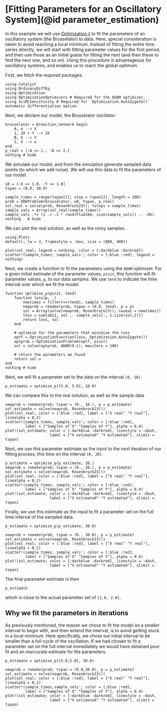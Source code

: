 # [Fitting Parameters for an Oscillatory System](@id parameter_estimation)
In this example we will use [Optimization.jl](https://github.com/SciML/Optimization.jl) to fit the parameters of an oscillatory system (the Brusselator) to data. Here, special consideration is taken to avoid reaching a local minimum. Instead of fitting the entire time series directly, we will start with fitting parameter values for the first period, and then use those as an initial guess for fitting the next (and then these to find the next one, and so on). Using this procedure is advantageous for oscillatory systems, and enables us to reach the global optimum.

First, we fetch the required packages.
```@example pe_osc_example
using Catalyst
using OrdinaryDiffEq
using Optimization
using OptimizationOptimisers # Required for the ADAM optimizer.
using SciMLSensitivity # Required for `Optimization.AutoZygote()` automatic differentiation option.
```

Next, we declare our model, the Brusselator oscillator.
```@example pe_osc_example
brusselator = @reaction_network begin
    A, ∅ --> X
    1, 2X + Y --> 3X
    B, X --> Y
    1, X --> ∅
end
p_real = [:A => 1., :B => 2.]
nothing # hide
```

We simulate our model, and from the simulation generate sampled data points
(to which we add noise). We will use this data to fit the parameters of our model.
```@example pe_osc_example
u0 = [:X => 1.0, :Y => 1.0]
tspan = (0.0, 30.0)

sample_times = range(tspan[1]; stop = tspan[2], length = 100)
prob = ODEProblem(brusselator, u0, tspan, p_real)
sol_real = solve(prob, Rosenbrock23(); tstops = sample_times)
sample_vals = Array(sol_real(sample_times))
sample_vals .*= (1 .+ .1 * rand(Float64, size(sample_vals)) .- .05)
nothing   # hide
```

We can plot the real solution, as well as the noisy samples.
```@example pe_osc_example
using Plots
default(; lw = 3, framestyle = :box, size = (800, 400))

plot(sol_real; legend = nothing, color = [:darkblue :darkred])
scatter!(sample_times, sample_vals'; color = [:blue :red], legend = nothing)
```

Next, we create a function to fit the parameters using the `ADAM` optimizer. For
a given initial estimate of the parameter values, `pinit`, this function will
fit parameter values, `p`, to our data samples. We use `tend` to indicate the
time interval over which we fit the model.
```@example pe_osc_example
function optimise_p(pinit, tend)
    function loss(p, _)
        newtimes = filter(<=(tend), sample_times)
        newprob = remake(prob; tspan = (0.0, tend), p = p)
        sol = Array(solve(newprob, Rosenbrock23(); saveat = newtimes))
        loss = sum(abs2, sol .- sample_vals[:, 1:size(sol,2)])
        return loss, sol
    end

    # optimize for the parameters that minimize the loss
    optf = OptimizationFunction(loss, Optimization.AutoZygote())
    optprob = OptimizationProblem(optf, pinit)
    sol = solve(optprob, ADAM(0.1); maxiters = 100)

    # return the parameters we found
    return sol.u
end
nothing # hide
```

Next, we will fit a parameter set to the data on the interval `(0, 10)`.
```@example pe_osc_example
p_estimate = optimise_p([5.0, 5.0], 10.0)
```

We can compare this to the real solution, as well as the sample data
```@example pe_osc_example
newprob = remake(prob; tspan = (0., 10.), p = p_estimate)
sol_estimate = solve(newprob, Rosenbrock23())
plot(sol_real; color = [:blue :red], label = ["X real" "Y real"], linealpha = 0.2)
scatter!(sample_times, sample_vals'; color = [:blue :red],
         label = ["Samples of X" "Samples of Y"], alpha = 0.4)
plot!(sol_estimate; color = [:darkblue :darkred], linestyle = :dash,
                    label = ["X estimated" "Y estimated"], xlimit = tspan)
```

Next, we use this parameter estimate as the input to the next iteration of our
fitting process, this time on the interval `(0, 20)`.
```@example pe_osc_example
p_estimate = optimise_p(p_estimate, 20.)
newprob = remake(prob; tspan = (0., 20.), p = p_estimate)
sol_estimate = solve(newprob, Rosenbrock23())
plot(sol_real; color = [:blue :red], label = ["X real" "Y real"], linealpha = 0.2)
scatter!(sample_times, sample_vals'; color = [:blue :red],
         label = ["Samples of X" "Samples of Y"], alpha = 0.4)
plot!(sol_estimate; color = [:darkblue :darkred], linestyle = :dash,
                    label = ["X estimated" "Y estimated"], xlimit = tspan)
```

Finally, we use this estimate as the input to fit a parameter set on the full
time interval of the sampled data.
```@example pe_osc_example
p_estimate = optimise_p(p_estimate, 30.0)

newprob = remake(prob; tspan = (0., 30.0), p = p_estimate)
sol_estimate = solve(newprob, Rosenbrock23())
plot(sol_real; color = [:blue :red], label = ["X real" "Y real"], linealpha = 0.2)
scatter!(sample_times, sample_vals'; color = [:blue :red],
         label = ["Samples of X" "Samples of Y"], alpha = 0.4)
plot!(sol_estimate; color = [:darkblue :darkred], linestyle = :dash,
                    label = ["X estimated" "Y estimated"], xlimit = tspan)
```

The final parameter estimate is then
```@example pe_osc_example
p_estimate
```
which is close to the actual parameter set of `[1.0, 2.0]`.

## Why we fit the parameters in iterations
As previously mentioned, the reason we chose to fit the model on a smaller interval to begin with, and
then extend the interval, is to avoid getting stuck in a local minimum. Here
specifically, we chose our initial interval to be smaller than a full cycle of
the oscillation. If we had chosen to fit a parameter set on the full interval
immediately we would have obtained poor fit and an inaccurate estimate for the parameters.
```@example pe_osc_example
p_estimate = optimise_p([5.0,5.0], 30.0)

newprob = remake(prob; tspan = (0.0,30.0), p = p_estimate)
sol_estimate = solve(newprob, Rosenbrock23())
plot(sol_real; color = [:blue :red], label = ["X real" "Y real"], linealpha = 0.2)
scatter!(sample_times,sample_vals'; color = [:blue :red],
         label = ["Samples of X" "Samples of Y"], alpha = 0.4)
plot!(sol_estimate; color = [:darkblue :darkred], linestyle = :dash,
                    label = ["X estimated" "Y estimated"], xlimit = tspan)
```
